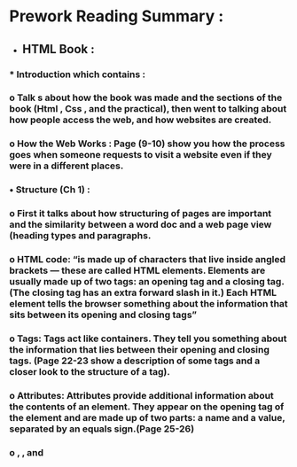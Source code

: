 # Prework Reading Summary :

+ ## HTML Book :
### * Introduction which contains :
### o	Talk s about how the book was made and the sections of the book (Html , Css , and the practical), then went to talking about how people access the web, and how websites are created.
### o	How the Web Works : Page (9-10) show you how the process goes when someone requests to visit a website even if they were in a different places.
### •	Structure (Ch 1) :
### o	 First it talks about how structuring of pages are important and the similarity between a word doc and a web page view (heading types and paragraphs.
### o	HTML code: “is made up of characters that live inside angled brackets — these are called HTML elements. Elements are usually made up of two tags: an opening tag and a closing tag. (The closing tag has an extra forward slash in it.) Each HTML element tells the browser something about the information that sits between its opening and closing tags”
### o	Tags: Tags act like containers. They tell you something about the information that lies between their opening and closing tags. (Page 22-23 show a description of some tags and a closer look to the structure of a tag).
### o	Attributes: Attributes provide additional information about the contents of an element. They appear on the opening tag of the element and are made up of two parts: a name and a value, separated by an equals sign.(Page 25-26)
### o	<head> , <body> , and <title> tags and how they are written in html file and what they should contain.
### •	Extra Mark-up (Ch 8):
### o	HTML Evolution: HTML 4 Released 1997, XHTML 1.0 Released 2000, HTML5 Released 2000.
### o	DOCTYPE : Because there have been several versions of HTML, each web page should begin with a DOCTYPE declaration to tell a browser which version of HTML the page is using; Examples : 
### +	HTML 4 : <!DOCTYPE html PUBLIC 
### +	HTML5: <!DOCTYPE html>
### +	The use of a DOCTYPE can also help the browser to render a page correctly.
### o	Comments in HTML : <!-- --> : If you want to add a comment to your code that will not be visible in the user's browser, you can add the text between these characters: <!-- comment goes here -->
### o	Every HTML element can carry the id attribute. It is used to uniquely identify that element from other elements on the page. Its value should start with a letter or an underscore (not a number or any other character). It is important that no two elements on the same page have the same value for their id attributes (otherwise the value is no longer unique).


### o	Class Attribute: Every HTML element can also carry a class attribute. Sometimes, rather than uniquely identifying one element within a document, you will want a way to identify several elements as being different from the other elements on the page. For example, you might have some paragraphs of text that contain information that is more important than others and want to distinguish these elements, or you might want to differentiate between links that point to other pages on your own site and links that point to external sites. Example : 
### +	"<p class="important">"
### o	Block Elements: Some elements will always appear to start on a new line in the browser window. These are known as block level elements. Example :
### +	<h1>, <p>, <ul>, and <li>
### o	Inline Elements: Some elements will always appear to continue on the same line as their neighbouring elements. These are known as inline elements. Example :
### +	<a>, <b>, <em>, and <img>.
### o	Grouping Text & Elements In a Block (<div>): The <div> element allows you to group a set of elements together in one block-level box, a <div> element to contain comments from visitors.
### o	Grouping Text and Elements Inline (<span>): The <span> element acts like an inline equivalent of the <div> element. It is used to either:
### +	 Contain a section of text where there is no other suitable element to differentiate it from its surrounding text.
### +	2. Contain a number of inline elements.
### o	IFrames(<iframe>): An iframe is like a little window that has been cut into your page — and in that window you can see another page. The term iframe is an abbreviation of inline frame. One common use of iframes ) is to embed a Google Map into a page. The content of the iframe can be any html page (either located on the same server or anywhere else on the web).
### o	Escape Characters: There are some characters that are used in and reserved by HTML code.(For example, the left and right angled brackets.) Examples:
### +	If you want to include a copyright symbol on a web page you can use either &copy.
### +	When using escape characters, it is important to check the page in your browser to ensure that the correct symbol shows up. (Page 194 for more escape symbols).
### •	HTML5 Layout (Ch 17):
### o	The new HTML5 elements indicate the purpose of different parts of a web page and help to describe its structure.
### o	The new elements provide clearer code (compared  with using multiple <div> elements). 
### o	Older browsers that do not understand HTML5 elements need to be told which elements are  block-level elements.
### o	 To make HTML5 elements work in Internet Explorer 8 (and older versions of IE), extra JavaScript is needed.
### o	You can view the examples on pages( 445-448).
### •	Process and Design (Ch18):
### o	 Every website should be designed for the target audience—not just for yourself or the site owner. It is therefore very important to understand who your target audience is.
### o	 After knowing your visitors Now that you know who your visitors are, you need to consider why they are coming. While some people will simply by a chance across your website, most will visit for a specific reason now you must know What Your Visitors are Trying to Achieve and What Information Your Visitors Need.
### o	 Site maps : Now that you know what needs to appear on your site, you can start to organize the information into sections or pages.The aim is to create a diagram of the pages that will be used to structure the site. This is known as a site map and it will show how those pages can be grouped.
### o	WireFrames
### o	A wireframe is a simple sketch of the key information that needs to go on each page of a site. It shows the hierarchy of the information and how much space it might require.
### o	Getting your message across using designThe primary aim of any kind of visual design is to communicate. Organizing and prioritizing information on a page helps users understand its importance and what order to read it in.It’s important to understand who your target audience is, why they would come to your site, what information they want to find and when they are likely to return.You can differentiate between pieces of information using size, color, and style. You can use grouping and similarity to help simplify the information you present.

### * So javascript is about making web pages more interactive and interesting, and user-friendly.
### what is a script ?
### * A script is a series of instructions that a computer can follow to achieve a goal.
### * You could compare scripts to any of the following:
+ ### RECIPES
+ ### HANDBOOKS
+ ### MANUALS
### * A script is made of instructions that computer can follow step by step
### * A script can run different section of the code depending on the situation around.
### * WRITING A SCRIPT:
 ### * To write a script, you need to first state your goal and then list the tasks that need to be completed in order to achieve it.
### * Start with the big picture of what you want to achieve, and break that down into smaller steps. 1: DEFINE THE GOAL First, you need to define the task you want to achieve. You can think of this as a puzzle for the computer to solve. 2: DESIGN THE SCRIPT To design a script you split the goal out into a series of tasks that are going to be involved in solving this puzzle. This can be represented using a flowchart. You can then write down individual steps that the computer needs to perform in order to complete each individual task (and any information it needs to perform the task), rather like writing a recipe that it can follow. 3: CODE EACH STEP Each of the steps needs to be written in a programming language that the compu ter understands. In our case, this is JavaScript.
### * Designing a script tasks 
### * You need to learn to "think" like a computer because they solve tasks in different ways than you or I might approach them.
### * DEFINING A GOAL & DESIGNING THE SCRIPT
### * The first thing you should do is detail your goals for the script (what you want it to achieve):
### * Next, break it into a series of tasks that have to be performed in order to achieve the goals:
### * SKETCHING OUT THE TASKS IN A FLOWCHART Often scripts will need to perform different tasks in different situations. You can use flowcharts to work out how the tasks fit together. The flowcharts show the paths between each step.
### * Arrows show how the script moves from one task to the next. The different shapes represent diff€rent types of tasks. In some places there are decisions which cause the code to follow different paths.


## * The conclusion :
### * A script is a series of instructions that the computer can follow in order to achieve a goal.
 ### * Each time the script runs, it might only use a subset of all the instructions. 
### * Computers approach tasks in a different way than humans, so your instructions must let the computer solve the task prggrammatically. 
### * To approach writing a script, break down your goal into a series of tasks and then work out each step needed to complete that task (a flowchart can help).
### * EXPRESSIONS
### * An expression evaluates into (results in) a single value. Broadly speaking there are two types of expressions.
### * 	EXPRESSIONS THAT JUST ASSIGN A VALUE TO A VARIABLE
### * In order for a variable to be useful, it needs to be given a value. As you have seen, this is done using the assignment operator (the equals sign).
### * EXPRESSIONS THAT USE TWO OR MORE VALUES TO RETURN A SINGLE VALUE
### * You can perform operations on any number of individual values (see next page) to determine a single value.
### * OPERATORS
### * Expressions rely on things called operators; they allow programmers to create a single value from one or more values.
### * ASSIGNMENT OPERATORS Assign a value to a variable
### * ARITHMETIC OPERATORS (+ , - , * ,++) Perform basic math
### * STRING OPERATORS Combine two strings (greeting= 'Hi 1 + 'Mol ly';) The value of greeting is now Hi Molly.
### * COMPARISON OPERATORS Compare two values and return true or false
### * LOGICAL OPERATORS Combine expressions and return true or false